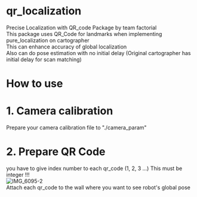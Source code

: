 # qr_localization
Precise Localization with QR_code Package by team factorial	<br/>
This package uses QR_Code for landmarks when implementing pure_localization on cartographer <br/>
This can enhance accuracy of global localization <br/>
Also can do pose estimation with no initial delay (Original cartographer has initial delay for scan matching)

# How to use
# 1. Camera calibration <br/>
Prepare your camera calibration file to "./camera_param" <br/>

# 2. Prepare QR Code <br/>
you have to give index number to each qr_code (1, 2, 3 ...) This must be integer !!! <br/>
![IMG_6095-2](https://github.com/Jmyeong/qr_localization/assets/102497445/ba47e724-8f5a-4c2f-af43-b4a7b6b5f953) <br/>
Attach each qr_code to the wall where you want to see robot's global pose

